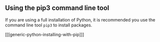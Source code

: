 ## Using the pip3 command line tool

If you are using a full installation of Python, it is recommended you use the command line tool `pip3` to install packages.

[[[generic-python-installing-with-pip]]]


